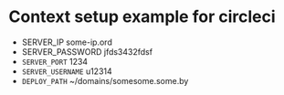 # Context setup example for circleci

* SERVER_IP some-ip.ord
* SERVER_PASSWORD jfds3432fdsf
* `SERVER_PORT`	1234
* `SERVER_USERNAME` u12314
* `DEPLOY_PATH` ~/domains/somesome.some.by
